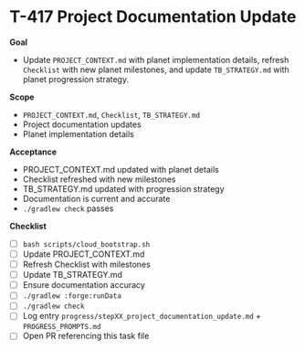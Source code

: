 # T-417 Project Documentation Update

**Goal**

- Update `PROJECT_CONTEXT.md` with planet implementation details, refresh `Checklist` with new planet milestones, and update `TB_STRATEGY.md` with planet progression strategy.

**Scope**

- `PROJECT_CONTEXT.md`, `Checklist`, `TB_STRATEGY.md`
- Project documentation updates
- Planet implementation details

**Acceptance**

- PROJECT_CONTEXT.md updated with planet details
- Checklist refreshed with new milestones
- TB_STRATEGY.md updated with progression strategy
- Documentation is current and accurate
- `./gradlew check` passes

**Checklist**

- [ ] `bash scripts/cloud_bootstrap.sh`
- [ ] Update PROJECT_CONTEXT.md
- [ ] Refresh Checklist with milestones
- [ ] Update TB_STRATEGY.md
- [ ] Ensure documentation accuracy
- [ ] `./gradlew :forge:runData`
- [ ] `./gradlew check`
- [ ] Log entry `progress/stepXX_project_documentation_update.md` + `PROGRESS_PROMPTS.md`
- [ ] Open PR referencing this task file
